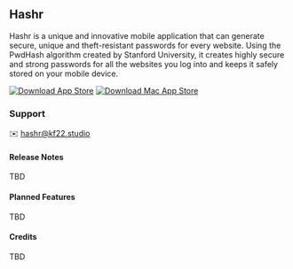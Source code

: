 ## Hashr

Hashr is a unique and innovative mobile application that can generate secure, unique and theft-resistant passwords for every website. Using the PwdHash algorithm created by Stanford University, it creates highly secure and strong passwords for all the websites you log into and keeps it safely stored on your mobile device.

[![Download App Store](/assets/img/app-store.svg)](https://itunes.apple.com/app/hashr-secure-password-maker/id1166499829?mt=8&at=11lMaT)
[![Download Mac App Store](/assets/img/mac-app-store.svg)](https://geo.itunes.apple.com/app/hashr-secure-password-maker/id1191335449?mt=12&at=11lMaT)

### Support

✉️ [hashr@kf22.studio](mailto:hashr@kf22.studio)

#### Release Notes

TBD

#### Planned Features

TBD

#### Credits

TBD
